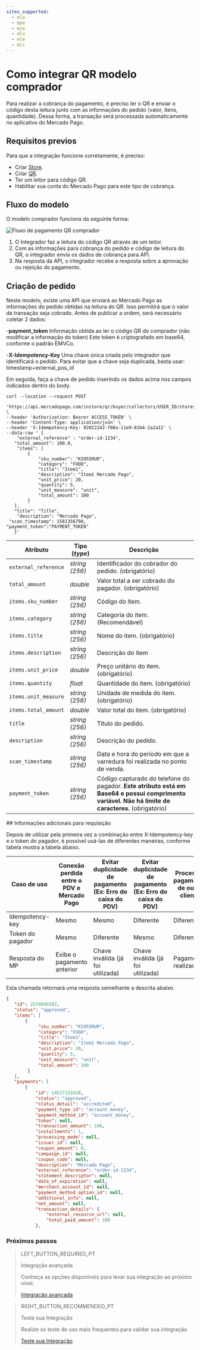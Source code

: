 ```yaml
---
sites_supported:
  - mla
  - mpe
  - mco
  - mlu
  - mlm
  - mlc
---
```


# Como integrar QR modelo comprador

Para realizar a cobrança do pagamento, é preciso ler o QR e enviar o código desta leitura junto com as informações do pedido (valor, ítens, quantidade). Dessa forma, a transação será processada automaticamente no aplicativo do Mercado Pago.

## Requisitos  previos

Para que a integração funcione corretamente, é preciso:

- Criar [Store](https://www.mercadopago[FAKER][URL][DOMAIN]/developers/pt/docs/qr-code/stores-and-pos).
- Criar [QR](https://www.mercadopago[FAKER][URL][DOMAIN]/developers/pt/docs/qr-code/stores-and-pos).
- Ter um leitor para código QR.
- Habilitar sua conta do Mercado Pago para este tipo de cobrança. 


## Fluxo do modelo

O modelo comprador funciona da seguinte forma: 

![Fluxo de pagamento QR comprador](/images/mobile/flujo-qrc-PT.png)

1. O Integrador faz a leitura do código QR através de um leitor.
2. Com as informações para cobrança do pedido e código de leitura do QR, o integrador envia os dados de cobrança para API.
3. Na resposta da API, o integrador recebe a resposta sobre a aprovação ou rejeição do pagamento.



## Criação de pedido

Neste modelo, existe uma API que enviará ao Mercado Pago as informações do pedido obtidas na leitura do QR. Isso permitirá que o valor da transação seja cobrado.
Antes de publicar a ordem, será necessário coletar 2 dados:


-**payment_token**
Informação obtida ao ler o código QR do comprador (não modificar a informação do token)
Este token é criptografado em base64, conforme o padrão EMVCo. 

-**X-Idempotency-Key**
Uma chave única criada pelo integrador que identificará o pedido. Para evitar que a chave seja duplicada, basta usar:  timestamp+external_pos_id

Em seguida, faça a chave de pedido inserindo os dados acima nos campos indicados dentro do body.

```curl
curl --location --request POST
 'https://api.mercadopago.com/instore/qr/buyer/collectors/USER_ID/stores/EXTERNAL_STORE_ID/pos/EXTERNAL_POS_ID/orders' \
--header 'Authorization: Bearer ACCESS_TOKEN' \
--header 'Content-Type: application/json' \
--header 'X-Idempotency-Key: 92022242-f08a-11e9-81b4-2a2a12' \
--data-raw ' {
    "external_reference" : "order-id-1234",
   "total_amount": 100.0,
    "items": [
        {
            "sku_number": "KS955RUR",
            "category": "FOOD",
            "title": "Item1",
            "description": "Item1 Mercado Pago",
            "unit_price": 20,
            "quantity": 5,
            "unit_measure": "unit",
            "total_amount": 100
        }
   ],
   "title": "Title",
    "description": "Mercado Pago",
 "scan_timestamp": 1581356798,
"payment_token":"PAYMENT_TOKEN"
   }'
```
| Atributo | Tipo (_type_) | Descrição |
| --- | --- | --- |
| `external_reference` | _string (256)_ | Identificador do cobrador do pedido. (obrigatório) |
| `total_amount` | _double_ | Valor total a ser cobrado do pagador. (obrigatório) |
| `items.sku_number` | _string (256)_ | Código do item. |
| `items.category` | _string (256)_ | Categoria do item. (Recomendável) |
| `items.title` | _string (256)_ | Nome do item. (obrigatório) |
| `items.description` | _string (256)_ |  Descrição do item |
| `items.unit_price` | _double_ | Preço unitário do item. (obrigatório) |
| `items.quantity` | _float_ | Quantidade do item. (obrigatório) |
| `items.unit_measure` | _string (256)_ | Unidade de medida do item. (obrigatório)  |
| `items.total_amount` | _double_ | Valor total do item. (obrigatório) |
| `title` | _string (256)_ | Título do pedido. |
| `description` | _string (256)_ | Descrição do pedido. |
| `scan_timestamp` | _string (256)_ | Data e hora do período em que a varredura foi realizada no ponto de venda.  |
| `payment_token` | _string (256)_ | Código capturado do telefone do pagador. **Este atributo está em Base64 e possui comprimento variável. Não há limite de caracteres.** (obrigatório) |


## Informações adicionais para requisição

Depois de utilizar pela primeira vez a combinação entre X-Idempotency-key e o token do pagador,  é possível usá-las de diferentes maneiras, conforme tabela mostra a tabela abaixo.

Caso de uso | Conexão perdida entre o PDV e Mercado Pago | Evitar duplicidade de pagamento (Ex: Erro do caixa do PDV) | Evitar duplicidade de pagamento (Ex: Erro do caixa do PDV) | Processar pagamento de outro cliente
----------------- | ----------------- | ----------------- | ----------------- | -----------------
Idempotency-key | Mesmo| Mesmo | Diferente | Diferente
Token do pagador | Mesmo | Diferente | Mesmo | Diferente
Resposta do MP | Exibe o pagamento anterior | Chave inválida (já foi utilizada) | Chave inválida (já foi utilizada) | Pagamento realizado

Esta chamada retornará uma resposta semelhante a descrita abaixo.

```json
{
   "id": 2574846382,
   "status": "approved",
   "items": [
       {
            "sku_number": "KS955RUR",
            "category": "FOOD",
            "title": "Item1",
            "description": "Item1 Mercado Pago",
            "unit_price": 20,
            "quantity": 5,
            "unit_measure": "unit",
            "total_amount": 100
        }
   ],
   "payments": [
       {
           "id": 14527153428,
           "status": "approved",
           "status_detail": "accredited",
           "payment_type_id": "account_money",
           "payment_method_id": "account_money",
           "token": null,
           "transaction_amount": 100,
           "installments": 1,
           "processing_mode": null,
           "issuer_id": null,
           "coupon_amount": 0,
           "campaign_id": null,
           "coupon_code": null,
           "description": "Mercado Pago",
           "external_reference": "order-id-1234",
           "statement_descriptor": null,
           "date_of_expiration": null,
           "merchant_account_id": null,
           "payment_method_option_id": null,
           "additional_info": null,
           "net_amount": null,
           "transaction_details": {
               "external_resource_url": null,
               "total_paid_amount": 100
           },
```

### Próximos passos


> LEFT_BUTTON_REQUIRED_PT
>
> Integração avançada
>
> Conheça as opções disponíveis para levar sua integração ao próximo nível. 
>
> [Integração avançada](https://www.mercadopago[FAKER][URL][DOMAIN]/developers/pt/docs/qr-code/qr-buyer-model/qr-advanced-integration)


> RIGHT_BUTTON_RECOMMENDED_PT
>
> Teste sua Integração
>
> Realize os teste de uso mais frequentes para validar sua integração 
>
> [Teste sua Integração](https://www.mercadopago[FAKER][URL][DOMAIN]/developers/pt/docs/qr-code/qr-buyer-model/qr-integration-test)
